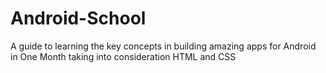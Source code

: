 # Android-School
A guide to learning the key concepts in building amazing apps for Android in One Month taking into consideration HTML and CSS
